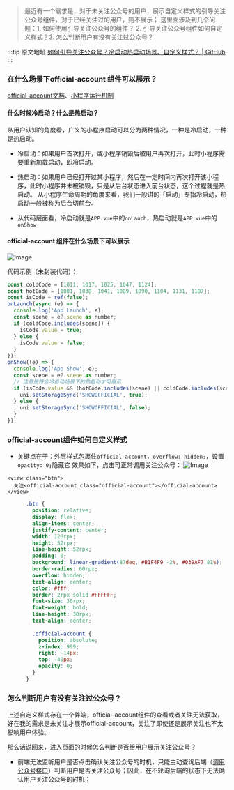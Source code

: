 > 最近有一个需求是，对于未关注公众号的用户，展示自定义样式的引导关注公众号组件，对于已经关注过的用户，则不展示； 这里面涉及到几个问题：1. 如何使用引导关注公众号的组件？  2. 引导关注公众号组件如何自定义样式？3. 怎么判断用户有没有关注过公众号？

  :::tip 原文地址
  [如何引导关注公众号？冷启动热启动场景、自定义样式？ | GitHub](https://github.com/jynba/jynba.github.io/issues/71)
  :::
  
### 在什么场景下official-account 组件可以展示？
[official-account文档](https://developers.weixin.qq.com/miniprogram/dev/component/official-account.html)、[小程序运行机制](https://developers.weixin.qq.com/miniprogram/dev/framework/runtime/operating-mechanism.html)
#### 什么时候冷启动？什么是热启动？
从用户认知的角度看，广义的小程序启动可以分为两种情况，一种是冷启动，一种是热启动。

* 冷启动：如果用户首次打开，或小程序销毁后被用户再次打开，此时小程序需要重新加载启动，即冷启动。
* 热启动：如果用户已经打开过某小程序，然后在一定时间内再次打开该小程序，此时小程序并未被销毁，只是从后台状态进入前台状态，这个过程就是热启动。
从小程序生命周期的角度来看，我们一般讲的「启动」专指冷启动，热启动一般被称为后台切前台。

* 从代码层面看，冷启动就是`APP.vue`中的`onLauch`，热启动就是`APP.vue`中的`onShow`
#### official-account 组件在什么场景下可以展示
![Image](https://github.com/user-attachments/assets/f8b91231-6791-49cc-9a8c-502e97284414)

代码示例（未封装代码）：
```js
const coldCode = [1011, 1017, 1025, 1047, 1124];
const hotCode = [1001, 1038, 1041, 1089, 1090, 1104, 1131, 1187];
const isCode = ref(false);
onLaunch(async (e) => {
  console.log('App Launch', e);
  const scene = e?.scene as number;
  if (coldCode.includes(scene)) {
    isCode.value = true;
  } else {
    isCode.value = false;
  }
});
onShow((e) => {
  console.log('App Show', e);
  const scene = e?.scene as number;
  // 注意是符合冷启动场景下的热启动才可展示
  if (isCode.value && (hotCode.includes(scene) || coldCode.includes(scene))) {
    uni.setStorageSync('SHOWOFFICIAL', true);
  } else {
    uni.setStorageSync('SHOWOFFICIAL', false);
  }
});
```

### official-account组件如何自定义样式
* 关键点在于：外层样式包裹住`official-account`，`overflow: hidden;`，设置`opacity: 0;`隐藏它
效果如下，点击可正常调用关注公众号：
![Image](https://github.com/user-attachments/assets/5971f9d4-05cc-45a9-a425-31c7612f0a31)
```vue
<view class="btn">
  关注<official-account class="official-account"></official-account>
</view>
```
```css
      .btn {
        position: relative;
        display: flex;
        align-items: center;
        justify-content: center;
        width: 120rpx;
        height: 52rpx;
        line-height: 52rpx;
        padding: 0;
        background: linear-gradient(87deg, #B1F4F9 -2%, #039AF7 81%);
        border-radius: 60rpx;
        overflow: hidden;
        text-align: center;
        color: #fff;
        border: 2rpx solid #FFFFFF;
        font-size: 30rpx;
        font-weight: bold;
        line-height: 30rpx;
        text-align: center;
     
        .official-account {
          position: absolute;
          z-index: 999;
          right: -14px;
          top: -40px;
          opacity: 0;
        }
      }
```

### 怎么判断用户有没有关注过公众号？

上述自定义样式存在一个弊端，official-account组件的查看或者关注无法获取，好在我的需求是未关注才展示official-account，关注了即使还是展示关注也不太影响用户体验。

那么话说回来，进入页面的时候怎么判断是否给用户展示关注公众号？

* 前端无法监听用户是否点击确认关注公众号的时机，只能主动查询后端（[调用公众号接口](https://developers.weixin.qq.com/doc/offiaccount/User_Management/Getting_a_User_List.html)）判断用户是否关注公众号；因此，在不轮询后端的状态下无法确认用户关注公众号的时机；